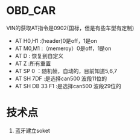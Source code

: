 # OBD_CAR
 VIN的获取AT指令是0902(国标，但是有些车型有定制)
 
 
* AT H0,H1 :(header)0是off，1是on
* AT M0,M1 :（memeroy）0是off，1是on
* AT D : 恢复到自定义
* AT Z  :所有重置
* AT SP 0 ：随机帧，自动的，目前知道5,6,7
* AT SH 7DF  :是选择can500 波段11位的
* AT SH DB 33 F1 :是选择can500 波段29位的

# 技术点
 1. 蓝牙建立soket
